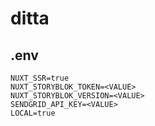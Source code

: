 # ditta

## .env

```env
NUXT_SSR=true
NUXT_STORYBLOK_TOKEN=<VALUE>
NUXT_STORYBLOK_VERSION=<VALUE>
SENDGRID_API_KEY=<VALUE>
LOCAL=true
```
